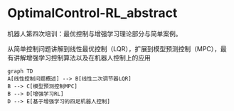 # OptimalControl-RL_abstract

机器人第四次培训：最优控制与增强学习理论部分与简单案例。  

从简单控制问题讲解到线性最优控制（LQR），扩展到模型预测控制（MPC），最有讲解增强学习控制算法以及在机器人控制上的应用  

```mermaid
graph TD
A[线性控制问题概述] --> B[线性二次调节器LQR]
B --> C[模型预测控制MPC]
B --> D[增强学习RL]
D --> E[基于增强学习的四足机器人控制]
```



